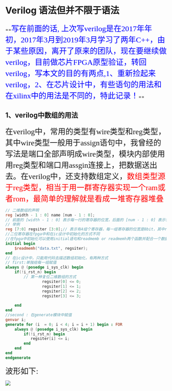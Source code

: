 # Verilog 语法但并不限于语法

==<font  color = "blue" size = 5 face = "kaiti">写在前面的话, 上次写verilog是在2017年年初，2017年3月到2019年3月学习了两年C++，由于某些原因，离开了原来的团队，现在要继续做verilog，目前做芯片FPGA原型验证，转回verilog，写本文的目的有两点,1、重新捡起来verilog，2、在芯片设计中，有些语句的用法和在xilinx中的用法是不同的，特此记录！</font>==

## 1、verilog中数组的用法

<font size = 5 face = "kaiti">在verilog中，常用的类型有wire类型和reg类型，其中wire类型一般用于assign语句中，我曾经的写法是端口全部声明成wire类型，模块内部使用用reg类型和端口用assgin连接上，把数据送出去。在verilog中，还支持数组定义，<font size = 5 face = "kaiti" color = "red">数组类型源于reg类型，相当于用一群寄存器实现一个ram或者rom，最简单的理解就是看成一堆寄存器堆叠</font> </font>

```verilog
// 二维数组的声明
reg [width - 1 : 0] name [num - 1 : 0];
// 前面的 [width - 1 : 0] 表示每一行的寄存器的位宽，后面的 [num - 1 : 0] 表示有num个位宽为[width - 1 : 0]的寄存器
// 举例
reg [7:0] regsiter [3:0];// 表示有4组个寄存器，每一组寄存器的位宽是8bit，其中regsiter[0],regsiter[1],regsiter[2],regsiter[3]表示四组8bit位宽寄存器，而且他们是连续的
//二位寄存器在fpga中和在ic设计中初始化的方式不同
//在fpga中初始化可以使用initial语句和readmemb or readmemh两个函数并配合一个数据文件，具体用法如下
initial begin
    $readmemh("data.txt", regsiter);	
end
// 在ic设计中，只能用代码去描述数组初始化，有两种方式
// first:单独给每一组赋值
always @ (posedge i_sys_clk) begin
    if(!i_rst_n) begin 
        // 第一种复位二维数组的方式
                regsiter[0] <= 0; 
                regsiter[1] <= 1;
                regsiter[2] <= 2;
                regsiter[3] <= 3;
               
    end
end
//second : 在generate模块中赋值
genvar i;
generate for (i  = 0; i < 4; i = i + 1) begin : FOR
	always @ (posedge i_sys_clk) begin
		if(!i_rst_n) begin 
           regsiter[i] <= i; 
        end
    end
end
endgenerate
```

<font size = 5 face = "kaiti">波形如下:</font>

![](I:\Work\svn_path\verilog\image\1-数组复位只读波形.PNG)















































